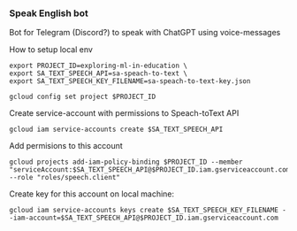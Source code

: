 ### Speak English bot

Bot for Telegram (Discord?) to speak with ChatGPT using voice-messages


How to setup local env
```
export PROJECT_ID=exploring-ml-in-education \
export SA_TEXT_SPEECH_API=sa-speach-to-text \
export SA_TEXT_SPEECH_KEY_FILENAME=sa-speach-to-text-key.json
```
```
gcloud config set project $PROJECT_ID
```


Create service-account with permissions to Speach-toText API
```
gcloud iam service-accounts create $SA_TEXT_SPEECH_API
```
Add permisions to this account
```
gcloud projects add-iam-policy-binding $PROJECT_ID --member "serviceAccount:$SA_TEXT_SPEECH_API@$PROJECT_ID.iam.gserviceaccount.com" --role "roles/speech.client"
```
Create key for this account on local machine:

```
gcloud iam service-accounts keys create $SA_TEXT_SPEECH_KEY_FILENAME --iam-account=$SA_TEXT_SPEECH_API@$PROJECT_ID.iam.gserviceaccount.com
```
